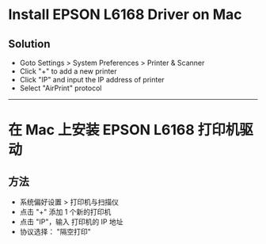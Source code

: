 # Install EPSON L6168 Driver on Mac

## Solution
* Goto Settings > System Preferences > Printer & Scanner
* Click "+" to add a new printer
* Click "IP" and input the IP address of printer
* Select "AirPrint" protocol

-------------

# 在 Mac 上安装 EPSON L6168 打印机驱动

## 方法
* 系统偏好设置 > 打印机与扫描仪
* 点击 "+" 添加 1 个新的打印机
* 点击 "IP"，输入 打印机的 IP 地址
* 协议选择： "隔空打印"
